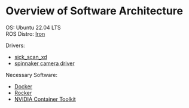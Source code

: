 # Overview of Software Architecture

OS: Ubuntu 22.04 LTS  
ROS Distro: [Iron](https://docs.ros.org/en/iron/Releases/Release-Iron-Irwini.html)  
  
Drivers:  
 - [sick_scan_xd](https://github.com/SICKAG/sick_scan_xd/blob/develop/INSTALL-ROS2.md#build-on-linux-ros2)  
 - [spinnaker camera driver](https://index.ros.org/p/spinnaker_camera_driver/)  

Necessary Software:  
 - [Docker](https://docs.docker.com/engine/install/ubuntu/)  
 - [Rocker](https://github.com/osrf/rocker)  
 - [NVIDIA Container Toolkit](https://docs.nvidia.com/datacenter/cloud-native/container-toolkit/latest/install-guide.html)  

